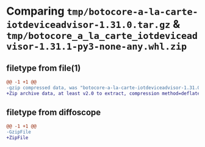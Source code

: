 # Comparing `tmp/botocore-a-la-carte-iotdeviceadvisor-1.31.0.tar.gz` & `tmp/botocore_a_la_carte_iotdeviceadvisor-1.31.1-py3-none-any.whl.zip`

## filetype from file(1)

```diff
@@ -1 +1 @@
-gzip compressed data, was "botocore-a-la-carte-iotdeviceadvisor-1.31.0.tar", last modified: Fri Jul  7 01:43:56 2023, max compression
+Zip archive data, at least v2.0 to extract, compression method=deflate
```

## filetype from diffoscope

```diff
@@ -1 +1 @@
-GzipFile
+ZipFile
```

